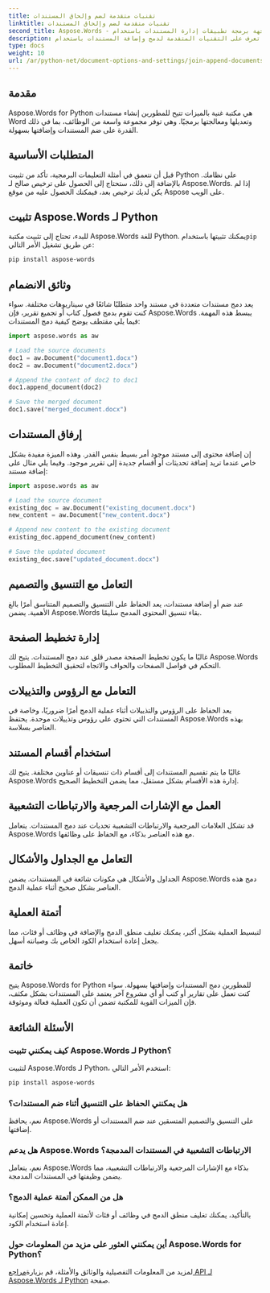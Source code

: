 ```yaml
---
title: تقنيات متقدمة لضم وإلحاق المستندات
linktitle: تقنيات متقدمة لضم وإلحاق المستندات
second_title: Aspose.Words - واجهة برمجة تطبيقات إدارة المستندات باستخدام Python
description: تعرف على التقنيات المتقدمة لدمج وإضافة المستندات باستخدام Aspose.Words في Python. دليل خطوة بخطوة مع أمثلة التعليمات البرمجية.
type: docs
weight: 10
url: /ar/python-net/document-options-and-settings/join-append-documents/
---
```


## مقدمة

Aspose.Words for Python هي مكتبة غنية بالميزات تتيح للمطورين إنشاء مستندات Word وتعديلها ومعالجتها برمجيًا. وهي توفر مجموعة واسعة من الوظائف، بما في ذلك القدرة على ضم المستندات وإضافتها بسهولة.

## المتطلبات الأساسية

قبل أن نتعمق في أمثلة التعليمات البرمجية، تأكد من تثبيت Python على نظامك. بالإضافة إلى ذلك، ستحتاج إلى الحصول على ترخيص صالح لـ Aspose.Words. إذا لم يكن لديك ترخيص بعد، فيمكنك الحصول عليه من موقع Aspose على الويب.

## تثبيت Aspose.Words لـ Python

 للبدء، تحتاج إلى تثبيت مكتبة Aspose.Words للغة Python. يمكنك تثبيتها باستخدام`pip` عن طريق تشغيل الأمر التالي:

```bash
pip install aspose-words
```

## وثائق الانضمام

يعد دمج مستندات متعددة في مستند واحد متطلبًا شائعًا في سيناريوهات مختلفة. سواء كنت تقوم بدمج فصول كتاب أو تجميع تقرير، فإن Aspose.Words يبسط هذه المهمة. فيما يلي مقتطف يوضح كيفية دمج المستندات:

```python
import aspose.words as aw

# Load the source documents
doc1 = aw.Document("document1.docx")
doc2 = aw.Document("document2.docx")

# Append the content of doc2 to doc1
doc1.append_document(doc2)

# Save the merged document
doc1.save("merged_document.docx")
```

## إرفاق المستندات

إن إضافة محتوى إلى مستند موجود أمر بسيط بنفس القدر. وهذه الميزة مفيدة بشكل خاص عندما تريد إضافة تحديثات أو أقسام جديدة إلى تقرير موجود. وفيما يلي مثال على إضافة مستند:

```python
import aspose.words as aw

# Load the source document
existing_doc = aw.Document("existing_document.docx")
new_content = aw.Document("new_content.docx")

# Append new content to the existing document
existing_doc.append_document(new_content)

# Save the updated document
existing_doc.save("updated_document.docx")
```

## التعامل مع التنسيق والتصميم

عند ضم أو إضافة مستندات، يعد الحفاظ على التنسيق والتصميم المتناسق أمرًا بالغ الأهمية. يضمن Aspose.Words بقاء تنسيق المحتوى المدمج سليمًا.

## إدارة تخطيط الصفحة

غالبًا ما يكون تخطيط الصفحة مصدر قلق عند دمج المستندات. يتيح لك Aspose.Words التحكم في فواصل الصفحات والحواف والاتجاه لتحقيق التخطيط المطلوب.

## التعامل مع الرؤوس والتذييلات

يعد الحفاظ على الرؤوس والتذييلات أثناء عملية الدمج أمرًا ضروريًا، وخاصة في المستندات التي تحتوي على رؤوس وتذييلات موحدة. يحتفظ Aspose.Words بهذه العناصر بسلاسة.

## استخدام أقسام المستند

غالبًا ما يتم تقسيم المستندات إلى أقسام ذات تنسيقات أو عناوين مختلفة. يتيح لك Aspose.Words إدارة هذه الأقسام بشكل مستقل، مما يضمن التخطيط الصحيح.

## العمل مع الإشارات المرجعية والارتباطات التشعبية

قد تشكل العلامات المرجعية والارتباطات التشعبية تحديات عند دمج المستندات. يتعامل Aspose.Words مع هذه العناصر بذكاء، مع الحفاظ على وظائفها.

## التعامل مع الجداول والأشكال

الجداول والأشكال هي مكونات شائعة في المستندات. يضمن Aspose.Words دمج هذه العناصر بشكل صحيح أثناء عملية الدمج.

## أتمتة العملية

لتبسيط العملية بشكل أكبر، يمكنك تغليف منطق الدمج والإضافة في وظائف أو فئات، مما يجعل إعادة استخدام الكود الخاص بك وصيانته أسهل.

## خاتمة

يتيح Aspose.Words for Python للمطورين دمج المستندات وإضافتها بسهولة. سواء كنت تعمل على تقارير أو كتب أو أي مشروع آخر يعتمد على المستندات بشكل مكثف، فإن الميزات القوية للمكتبة تضمن أن تكون العملية فعالة وموثوقة.

## الأسئلة الشائعة

### كيف يمكنني تثبيت Aspose.Words لـ Python؟

لتثبيت Aspose.Words لـ Python، استخدم الأمر التالي:

```bash
pip install aspose-words
```

### هل يمكنني الحفاظ على التنسيق أثناء ضم المستندات؟

نعم، يحافظ Aspose.Words على التنسيق والتصميم المتسقين عند ضم المستندات أو إضافتها.

### هل يدعم Aspose.Words الارتباطات التشعبية في المستندات المدمجة؟

نعم، يتعامل Aspose.Words بذكاء مع الإشارات المرجعية والارتباطات التشعبية، مما يضمن وظيفتها في المستندات المدمجة.

### هل من الممكن أتمتة عملية الدمج؟

بالتأكيد، يمكنك تغليف منطق الدمج في وظائف أو فئات لأتمتة العملية وتحسين إمكانية إعادة استخدام الكود.

### أين يمكنني العثور على مزيد من المعلومات حول Aspose.Words for Python؟

 لمزيد من المعلومات التفصيلية والوثائق والأمثلة، قم بزيارة[مراجع API لـ Aspose.Words لـ Python](https://reference.aspose.com/words/python-net/) صفحة.